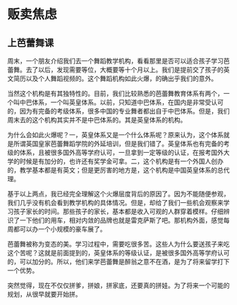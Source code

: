 # 贩卖焦虑

## 上芭蕾舞课
周末，一个朋友介绍我们去一个舞蹈教学机构，看看那里是否可以适合孩子学习芭蕾舞。去了以后，发现需要等位，大概要等十个月以上。我们是提前交了孩子的英文简历以及个人舞蹈视频的。这个舞蹈机构如此火爆，的确出乎我们的意外。

当然这个机构是有其独特性的。目前，我们比较熟悉的芭蕾舞教育体系有两个，一个叫中巴体系，一个叫英皇体系。以前，只知道中巴体系，在国内是非常受认可的，因为有完备的考级体系，很多中国的专业舞者都出自于中巴体系。但是，我们周末去的这个机构其实并不是中巴体系的。其是英皇体系的机构。

为什么会如此火爆呢？一，英皇体系又是一个什么体系呢？原来认为，这个体系就是所谓英国皇家芭蕾舞蹈学院的外延培训，但是我们错了。英皇体系也有完备的考级的体系，且被很多国外高等学府认可，一旦拿到一定等级的认证，在报考国外大学的时候是有加分的，也许还有奖学金可拿。二，这个机构是有一个外国人创办的，教学基本都是有英文；但是更厉害的地方是，这个机构是中国英皇体系的总代理。

基于以上两点，我已经完全理解这个火爆层度背后的原因了。因为不能随便参观，我们几乎没有机会看到教学机构的具体情况。但是，却给了我们一些机会观察来学习孩子家长的时间。那些孩子的家长，基本都是收入可观的人群穿着模样。仔细辨识了一下他们的用车，相对内敛的品牌也就是雷克萨斯了吧。那机构外面，感觉每周都可以办一个小规模的豪车展了。

芭蕾舞被称为变态的美。学习过程中，需要吃很多苦。这些人为什么要送孩子来吃这个苦呢？这就是前面提到的，英皇体系的等级认证，是被很多国外高等学府认可的，可以加分的。所以，他们来学芭蕾舞是醉翁之意不在酒，是为了将来留学打下一个优势。

突然觉得，现在不仅仅拼爹，拼娘，拼家底，还要真的拼娃。为了将来一个可能的规划，从很早就要开始拼。